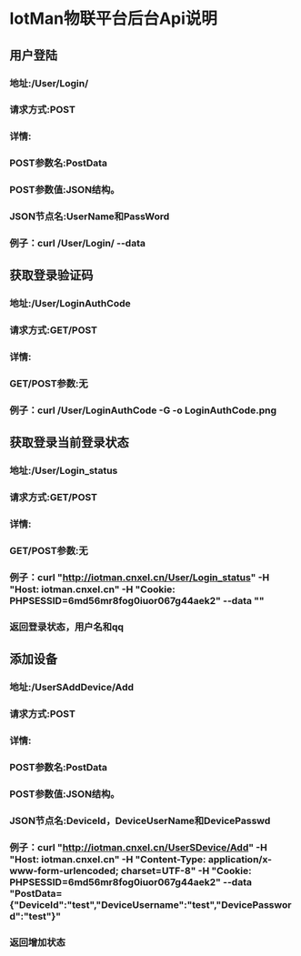 # IotMan物联平台后台Api说明

## 用户登陆
### 地址:/User/Login/
### 请求方式:POST
### 详情:
### POST参数名:PostData
### POST参数值:JSON结构。
### JSON节点名:UserName和PassWord
### 例子：curl /User/Login/ --data 

## 获取登录验证码
### 地址:/User/LoginAuthCode
### 请求方式:GET/POST
### 详情:
### GET/POST参数:无
### 例子：curl /User/LoginAuthCode -G -o LoginAuthCode.png

## 获取登录当前登录状态
### 地址:/User/Login_status
### 请求方式:GET/POST
### 详情:
### GET/POST参数:无
### 例子：curl "http://iotman.cnxel.cn/User/Login_status" -H "Host: iotman.cnxel.cn" -H "Cookie: PHPSESSID=6md56mr8fog0iuor067g44aek2" --data ""
### 返回登录状态，用户名和qq

## 添加设备
### 地址:/UserSAddDevice/Add
### 请求方式:POST
### 详情:
### POST参数名:PostData
### POST参数值:JSON结构。
### JSON节点名:DeviceId，DeviceUserName和DevicePasswd
### 例子：curl "http://iotman.cnxel.cn/UserSDevice/Add" -H "Host: iotman.cnxel.cn" -H "Content-Type: application/x-www-form-urlencoded; charset=UTF-8"  -H "Cookie: PHPSESSID=6md56mr8fog0iuor067g44aek2" --data "PostData={"DeviceId":"test","DeviceUsername":"test","DevicePassword":"test"}"
### 返回增加状态

